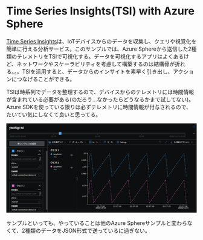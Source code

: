 # Time Series Insights(TSI) with Azure Sphere
[Time Series Insights](https://docs.microsoft.com/ja-jp/azure/time-series-insights/overview-what-is-tsi)は、IoTデバイスからのデータを収集し、クエリや視覚化を簡単に行える分析サービス。このサンプルでは、Azure Sphereから送信した2種類のテレメトリをTSIで可視化する。データを可視化するアプリはよくあるけど、ネットワークやスケーラビリティを考慮して構築するのは結構骨が折れる。。。TSIを活用すると、データからのインサイトを素早く引き出し、アクションにつなげることができる。

TSIは時系列でデータを整理するので、デバイスからのテレメトリには時間情報が含まれている必要がある(のだろう...なかったらどうなるかまで試してない)。Azure SDKを使っている限りは必ずテレメトリに時間情報が付与されるので、たいてい気にしなくて良いと思ってる。

<p align="center">
  <img width="600" src="https://github.com/hayatochigi/images/blob/master/IoT%20Hub%20Example/TSI.PNG">
</p>

サンプルといっても、やっていることは他のAzure Sphereサンプルと変わらなくて、2種類のデータをJSON形式で送っているに過ぎない。

